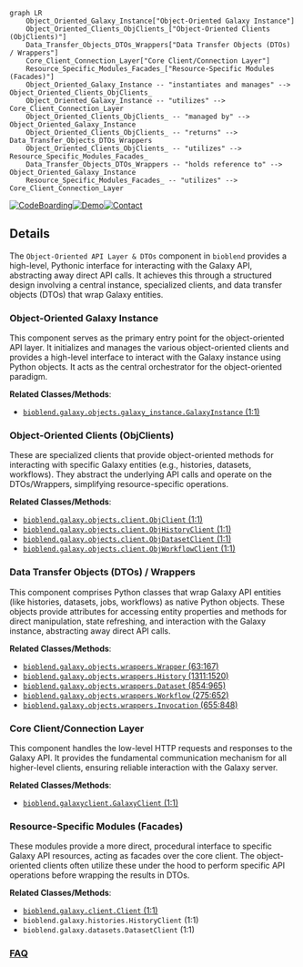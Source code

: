 ```mermaid
graph LR
    Object_Oriented_Galaxy_Instance["Object-Oriented Galaxy Instance"]
    Object_Oriented_Clients_ObjClients_["Object-Oriented Clients (ObjClients)"]
    Data_Transfer_Objects_DTOs_Wrappers["Data Transfer Objects (DTOs) / Wrappers"]
    Core_Client_Connection_Layer["Core Client/Connection Layer"]
    Resource_Specific_Modules_Facades_["Resource-Specific Modules (Facades)"]
    Object_Oriented_Galaxy_Instance -- "instantiates and manages" --> Object_Oriented_Clients_ObjClients_
    Object_Oriented_Galaxy_Instance -- "utilizes" --> Core_Client_Connection_Layer
    Object_Oriented_Clients_ObjClients_ -- "managed by" --> Object_Oriented_Galaxy_Instance
    Object_Oriented_Clients_ObjClients_ -- "returns" --> Data_Transfer_Objects_DTOs_Wrappers
    Object_Oriented_Clients_ObjClients_ -- "utilizes" --> Resource_Specific_Modules_Facades_
    Data_Transfer_Objects_DTOs_Wrappers -- "holds reference to" --> Object_Oriented_Galaxy_Instance
    Resource_Specific_Modules_Facades_ -- "utilizes" --> Core_Client_Connection_Layer
```

[![CodeBoarding](https://img.shields.io/badge/Generated%20by-CodeBoarding-9cf?style=flat-square)](https://github.com/CodeBoarding/CodeBoarding)[![Demo](https://img.shields.io/badge/Try%20our-Demo-blue?style=flat-square)](https://www.codeboarding.org/demo)[![Contact](https://img.shields.io/badge/Contact%20us%20-%20contact@codeboarding.org-lightgrey?style=flat-square)](mailto:contact@codeboarding.org)

## Details

The `Object-Oriented API Layer & DTOs` component in `bioblend` provides a high-level, Pythonic interface for interacting with the Galaxy API, abstracting away direct API calls. It achieves this through a structured design involving a central instance, specialized clients, and data transfer objects (DTOs) that wrap Galaxy entities.

### Object-Oriented Galaxy Instance
This component serves as the primary entry point for the object-oriented API layer. It initializes and manages the various object-oriented clients and provides a high-level interface to interact with the Galaxy instance using Python objects. It acts as the central orchestrator for the object-oriented paradigm.


**Related Classes/Methods**:

- <a href="https://github.com/galaxyproject/bioblend/blob/main/bioblend/galaxy/objects/galaxy_instance.py#L1-L1" target="_blank" rel="noopener noreferrer">`bioblend.galaxy.objects.galaxy_instance.GalaxyInstance` (1:1)</a>


### Object-Oriented Clients (ObjClients)
These are specialized clients that provide object-oriented methods for interacting with specific Galaxy entities (e.g., histories, datasets, workflows). They abstract the underlying API calls and operate on the DTOs/Wrappers, simplifying resource-specific operations.


**Related Classes/Methods**:

- <a href="https://github.com/galaxyproject/bioblend/blob/main/bioblend/galaxy/objects/client.py#L1-L1" target="_blank" rel="noopener noreferrer">`bioblend.galaxy.objects.client.ObjClient` (1:1)</a>
- <a href="https://github.com/galaxyproject/bioblend/blob/main/bioblend/galaxy/objects/client.py#L1-L1" target="_blank" rel="noopener noreferrer">`bioblend.galaxy.objects.client.ObjHistoryClient` (1:1)</a>
- <a href="https://github.com/galaxyproject/bioblend/blob/main/bioblend/galaxy/objects/client.py#L1-L1" target="_blank" rel="noopener noreferrer">`bioblend.galaxy.objects.client.ObjDatasetClient` (1:1)</a>
- <a href="https://github.com/galaxyproject/bioblend/blob/main/bioblend/galaxy/objects/client.py#L1-L1" target="_blank" rel="noopener noreferrer">`bioblend.galaxy.objects.client.ObjWorkflowClient` (1:1)</a>


### Data Transfer Objects (DTOs) / Wrappers
This component comprises Python classes that wrap Galaxy API entities (like histories, datasets, jobs, workflows) as native Python objects. These objects provide attributes for accessing entity properties and methods for direct manipulation, state refreshing, and interaction with the Galaxy instance, abstracting away direct API calls.


**Related Classes/Methods**:

- <a href="https://github.com/galaxyproject/bioblend/blob/main/bioblend/galaxy/objects/wrappers.py#L63-L167" target="_blank" rel="noopener noreferrer">`bioblend.galaxy.objects.wrappers.Wrapper` (63:167)</a>
- <a href="https://github.com/galaxyproject/bioblend/blob/main/bioblend/galaxy/objects/wrappers.py#L1311-L1520" target="_blank" rel="noopener noreferrer">`bioblend.galaxy.objects.wrappers.History` (1311:1520)</a>
- <a href="https://github.com/galaxyproject/bioblend/blob/main/bioblend/galaxy/objects/wrappers.py#L854-L965" target="_blank" rel="noopener noreferrer">`bioblend.galaxy.objects.wrappers.Dataset` (854:965)</a>
- <a href="https://github.com/galaxyproject/bioblend/blob/main/bioblend/galaxy/objects/wrappers.py#L275-L652" target="_blank" rel="noopener noreferrer">`bioblend.galaxy.objects.wrappers.Workflow` (275:652)</a>
- <a href="https://github.com/galaxyproject/bioblend/blob/main/bioblend/galaxy/objects/wrappers.py#L655-L848" target="_blank" rel="noopener noreferrer">`bioblend.galaxy.objects.wrappers.Invocation` (655:848)</a>


### Core Client/Connection Layer
This component handles the low-level HTTP requests and responses to the Galaxy API. It provides the fundamental communication mechanism for all higher-level clients, ensuring reliable interaction with the Galaxy server.


**Related Classes/Methods**:

- <a href="https://github.com/galaxyproject/bioblend/blob/main/bioblend/galaxyclient.py#L1-L1" target="_blank" rel="noopener noreferrer">`bioblend.galaxyclient.GalaxyClient` (1:1)</a>


### Resource-Specific Modules (Facades)
These modules provide a more direct, procedural interface to specific Galaxy API resources, acting as facades over the core client. The object-oriented clients often utilize these under the hood to perform specific API operations before wrapping the results in DTOs.


**Related Classes/Methods**:

- <a href="https://github.com/galaxyproject/bioblend/blob/main/bioblend/galaxy/client.py#L1-L1" target="_blank" rel="noopener noreferrer">`bioblend.galaxy.client.Client` (1:1)</a>
- `bioblend.galaxy.histories.HistoryClient` (1:1)
- `bioblend.galaxy.datasets.DatasetClient` (1:1)




### [FAQ](https://github.com/CodeBoarding/GeneratedOnBoardings/tree/main?tab=readme-ov-file#faq)